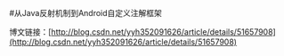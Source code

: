 #从Java反射机制到Android自定义注解框架

博文链接：[http://blog.csdn.net/yyh352091626/article/details/51657908](http://blog.csdn.net/yyh352091626/article/details/51657908)
